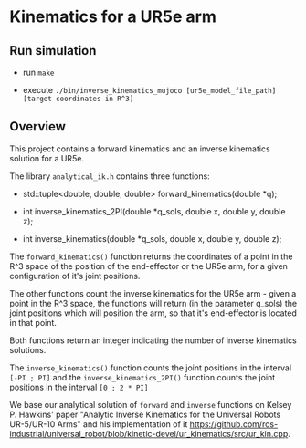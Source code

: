 # Kinematics for a UR5e arm

## Run simulation
 - run `make`

 - execute `./bin/inverse_kinematics_mujoco [ur5e_model_file_path] [target coordinates in R^3]`


## Overview
This project contains a forward kinematics and an inverse kinematics solution for a UR5e.

The library  `analytical_ik.h` contains three functions:
 
 - std::tuple<double, double, double> forward_kinematics(double *q);

 - int inverse_kinematics_2PI(double *q_sols, double x, double y, double z);

 - int inverse_kinematics(double *q_sols, double x, double y, double z);

The `forward_kinematics()` function returns the coordinates of a point in the R^3 space of the position of the end-effector or the UR5e arm, for a given configuration of it's joint positions.

The other functions count the inverse kinematics for the UR5e arm - given a point in the R^3 space, the functions will return (in the parameter q_sols) the joint positions which will position the arm, so that it's end-effector is located in that point. 

Both functions return an integer indicating the number of inverse kinematics solutions.


The `inverse_kinematics()` function counts the joint positions in the interval `[-PI ; PI]` and the `inverse_kinematics_2PI()` function counts the joint positions in the interval `[0 ; 2 * PI]`


We base our analytical solution of `forward` and `inverse` functions on Kelsey P. Hawkins' paper "Analytic Inverse Kinematics for the Universal Robots UR-5/UR-10 Arms" and his implementation of it https://github.com/ros-industrial/universal_robot/blob/kinetic-devel/ur_kinematics/src/ur_kin.cpp.
